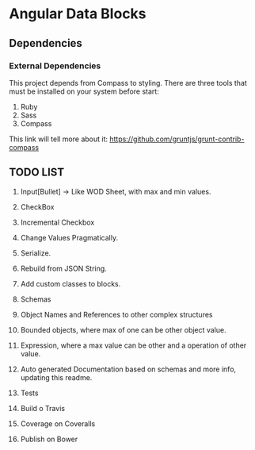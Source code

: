 # Angular Data Blocks

## Dependencies ##

### External Dependencies ###

This project depends from Compass to styling.
There are three tools that must be installed on your system before start:

1. Ruby
2. Sass
3. Compass

This link will tell more about it: https://github.com/gruntjs/grunt-contrib-compass

## TODO LIST ##

1. Input[Bullet] -> Like WOD Sheet, with max and min values.
2. CheckBox
3. Incremental Checkbox

1. Change Values Pragmatically.
2. Serialize.
3. Rebuild from JSON String.
4. Add custom classes to blocks.
5. Schemas
6. Object Names and References to other complex structures
7. Bounded objects, where max of one can be other object value.
8. Expression, where a max value can be other and a operation of other value.
7. Auto generated Documentation based on schemas and more info, updating this readme.

1. Tests
2. Build o Travis
3. Coverage on Coveralls
4. Publish on Bower
